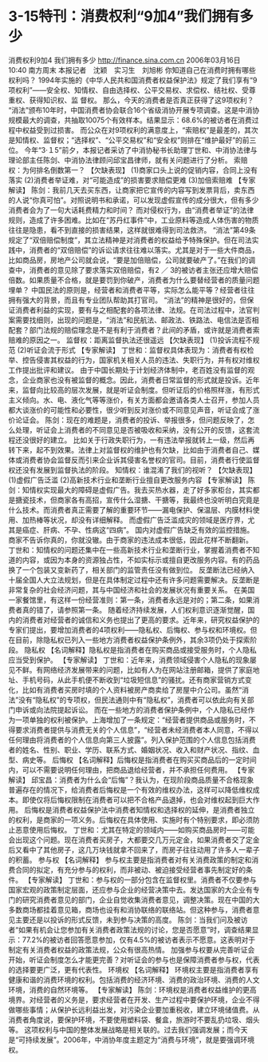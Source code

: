 # 3-15特刊：消费权利“9加4”我们拥有多少

  消费权利9加4 我们拥有多少
http://finance.sina.com.cn 2006年03月16日 10:40 南方周末
本报记者　沈颖　实习生　刘旭彬
你知道自己在消费时拥有哪些权利吗？
1994年实施的《中华人民共和国消费者权益保护法》规定了我们享有“9项权利”——安全权、知情权、自由选择权、公平交易权、求偿权、结社权、受尊重权、获得知识权、监
督权。
那么，今天的消费者是否真正获得了这9项权利？
“消法”颁布10年时，中国消费者协会联合16个省级消协开展专项调查。这是中消协规模最大的调查，共抽取10075个有效样本。结果显示：68.6%的被访者在消费过程中权益受到过损害。
而公众在对9项权利的满意度上，“索赔权”是最差的，其次是知情权、监督权；“选择权”、“公平交易权”和“安全权”则排在“维护最好”的前三位。
今年“3·１5”前夕，本报记者采访了中消协秘书长助理丁世和、中消协法律与理论部主任陈剑、中消协法律顾问邱宝昌律师，就有关问题进行了分析。
索赔权：为何排名倒数第一？
【欠缺表现】
(1)商家口头上说的促销内容，合同上没有落实
(2)消费者举证难，对“可能造成”的损害要求赔偿更难
(3)加倍索赔难
【专家解读】
陈剑：我前几天去买东西，让商家把它宣传的内容写到发票背后，卖东西的人说“你真可怕”。对照说明书和承诺，可以发现虚假宣传的成分很大，但有多少消费者会为了一句大话耗费精力和时间？
而对侵权行为，由“消费者举证”的法律规则，造成了许多困难。比如在“苏丹红事件”中，工业原料等造成人体伤害的物质往往是隐患，看不到直接的损害结果，这样就很难得到司法救济。
“消法”第49条规定了“双倍赔偿制度”，其立法精神是对消费者的权益给予特殊保护。但在司法实践中，消费者的“双倍赔偿”的诉讼请求往往难以落实。尤其是对于一些大件商品，比如商品房，房地产公司就会说，“要是加倍赔偿，公司就要破产了。”在我们的调查中，消费者的意见除了要求落实双倍赔偿，有2 ／ 3的被访者主张还应增大赔偿倍数。如果质量不合格，就是要罚到你破产，消费者为什么要替经营者的质量问题埋单？
中国民法的原则是，经营者和消费者平等，实际怎么能平等？经营者往往拥有强大的背景，而且有专业团队帮助其打官司。
“消法”的精神是很好的，但保证消费者利益的实现，要有与之相配套的各项法律、法规。在司法过程中，法官判案需要找细则，出现的问题是，“消法”和民航法、邮政法、铁路法、电信法是否相配套？部门法规的赔偿理念是不是有利于消费者？此间的矛盾，或许就是消费者索赔难的原因之一。
监督权：距离监督执法还很遥远
【欠缺表现】
(1)投诉流程不规范
(2)听证会流于形式
【专家解读】
丁世和：监督权具体表现为：消费者有权检举、控告侵害其权益的行为，国家机关相关人员的违法、失职行为，并有权对维权工作提出批评和建议。
由于中国长期处于计划经济体制中，老百姓没有监督的观念，企业商家也没有被监督的概念。因此，消费者日常监督的形式就是投诉。近年来，监督向比较高的层次发展，就是听证会制度。但听证后的价格照样涨，有形式主义倾向。水、电、液化气等等涨价，有关方面都会邀请各类人士召开，参加人员都大谈涨价的可能性和必要性，很少听到反对涨价或不同意见声音，听证会成了涨价论证会。
陈剑：现在的难题是，消费者的投诉、举报很多，但问题反映了，怎么处理，听证会上消费者的不同意见是否被吸收和采纳，没有公开的反馈，这套流程还没很好的建立。
比如关于行政失职行为，一有违法举报就转上一级，然后再转下来，起不到效果。法律上对监督权的维护也有欠缺，比如由于消费者自己、媒体或消费者协会监督反而引来企业诉其侵害名誉权的官司。目前，消费者行使监督权还没有发展到监督执法的阶段。
知情权：谁混淆了我们的视听？
【欠缺表现】
(1)虚假广告泛滥
(2)高新技术行业和垄断行业擅自更改服务内容
【专家解读】
陈剑：知情权实现最大的障碍是虚假广告。我去买热水器，走了好多家柜台，其实都是搪瓷技术，但商家各有高招，宣传什么湿搪、干搪等，我最终也没听明白究竟是什么技术。而消费者真正需要了解的重要环节——漏电保护、保温层、内膜材料使用、加热棒等状况，却没有详细解释。
而虚假广告泛滥成灾的领域是医疗界，尤其是癌症、肝病、不孕、性病这“四病”。
国内对虚假广告缺乏有效的监控措施。商家不告诉你真的，你就没辙。由于商家的违法成本很低，因此花样不断翻新。
丁世和：知情权的问题还集中在一些高新技术行业和垄断行业，掌握着消费者不知道的内容，或因为本身的资源独占性，不如实标示或擅自更改服务内容。有的药品换了一个包装又变新药了，相关部门的监管责任没有做到位。
反垄断法已经纳入十届全国人大立法规划，但是在具体制定过程中还有许多问题需要解决。反垄断是非常复杂的社会经济问题，其与中国经济和社会的发展状况有重要关系。
在美国一家餐馆里，有这样一份经营准则：第一条，消费者永远是对的；第二条，如果消费者真的错了，请参照第一条。
随着经济持续发展，人们权利意识逐渐觉醒，国内的消费者对经营者的诚信和义务也提出了更高的要求。近年来，研究权益保护的专家们提出，要增加消费者的4项权利——隐私权、后悔权、参与权和环境权。但在目前，除隐私权已列入一些地方消费者权益保护条例外，其余3项仍处于探索阶段。
隐私权
【名词解释】隐私权是指消费者在购买商品或接受服务时，个人隐私应当受到保护。
【专家解读】
丁世和：近年来，消费领域侵害个人隐私的现象屡见不鲜。有网络经济发展带来的问题，比如有人为在网站注册邮箱，提供了家庭地址、手机号码，从此手机便不断收到“垃圾短信息”的骚扰。还有商家营销方式变化，比如有消费者买房时填的个人资料被房产商卖给了房屋中介公司。虽然“消法”没有“隐私权”的专项权，但民法通则中有“隐私权”，消费者可以依此向有关部门申诉或向法院提起诉讼。
而在一些地方的消费者保护条例中，个人隐私已经作为一项单独的权利被保护。上海增加了一条规定：“经营者提供商品或服务时，不得要求消费者提供与消费无关的个人信息”，“经营者未经消费者本人同意，不得以任何理由将消费者的个人信息向第三人披露”。列入保护范围的个人信息包括消费者的姓名、性别、职业、学历、联系方式、婚姻状况、收入和财产状况、指纹、血型、病史等。
后悔权
【名词解释】后悔权是指消费者在购买买商品后的一定时间内，可以不需要说明任何理由，把商品退给经营者，并不承担任何费用。
【专家解读】
邱宝昌：消费者为什么会“后悔”？我认为，在现阶段商品质量不合格现象普遍存在的情况下，给消费者后悔权是一个有效的维权办法，这样可以降低维权成本。即使仅将后悔权限制在消费者可以把不合格产品退掉，也会对维权起到巨大作用。
后悔权是消费者权益保护法中消费者知情权和选择权的延伸，是消费者独立的权利，是商家的一项义务。后悔权在具体使用、实施时有个特别要求，即必须防止恶意使用后悔权。
丁世和：尤其在特定的领域内——如购买商品房时——可能会出现这个问题。现在消费者买房子，大都要交几万元定金，如果消费者交了定金后又看中了其他房子，这几万块钱就拿不回来了，而房子往往动用了许多人一辈子的积蓄。
参与权
【名词解释】
参与权主要是指消费者对有关消费政策的制定和消费合同的拟定，有充分参与的权利，而非被动、被迫接受经营者事先制定好的条件。
【专家解读】
丁世和：参与权的一部分包含在监督权里。消费者不仅要参与国家宏观的政策制定层面，还应参与企业的经营决策中去。发达国家的大企业有专门的研究消费者意见的部门，企业自觉收集消费者意见，调整决策。现在中国的大多数商场都挂着意见箱，商场也设有和消协联络的联络站。但这种参与，消费者意见主要还是以投诉的形式反馈，未到参与决策的高度。
陈剑：当我们问及被访者“如果有机会让您参加有关消费者政策法规的讨论，您是否愿意”时，调查结果显示：77.2%的被访者回答愿意参加，仅有4.5%的被访者表示不愿意。这表明对于制定有关消费者权益的政策法规，公众有很高热情。
加强参与权要从完善听证会开始，听证会制度怎么才能更完善？对听证会的参与也是保障消费者参与权，代表的选择要更广泛，更有代表性。
环境权
【名词解释】
环境权主要是指消费者享有健康和谐的消费环境的权利。包括消费的经济环境、消费的政治环境、消费的人文环境，消费的自然环境等。
【专家解读】
陈剑：环境权是消费者权益维护的更高境界。对经营者的义务是，要求经营者在开发、生产过程中要保护环境，企业不得做哪些事情；从保护长远利益出发，对污染企业要加重税收，建立环境储值费。从消费者角度说，要保护环境，不要使用塑料袋、餐盒，旅游时不要乱扔垃圾、烟头等。
这项权利与中国的整体发展战略是相关联的。过去我们强调发展；而今天是“可持续发展”。2006年，中消协年度主题定为“消费与环境”，就是要强调环境权。


